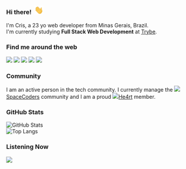 ### Hi there! &nbsp;<img src="images/wave.gif" width="24px">
I'm Cris, a 23 yo web developer from Minas Gerais, Brazil. <br>
I'm currently studying <b>Full Stack Web Development</b> at <a href="https://www.betrybe.com/">Trybe</a>.

### Find me around the web
[![][linkedin-logo]][linkedin]
[![][devto-logo]][devto]
[![][twitter-logo]][twitter]
[![][threads-logo]][threads]
[![][instagram-logo]][instagram]

### Community
I am an active person in the tech community. I currently manage the ![][spacecoders][SpaceCoders] community and I am a proud ![][he4rt][He4rt] member.

### GitHub Stats
![GitHub Stats](https://github-readme-stats.vercel.app/api?username=crischgs&card_width=450&theme=slateorange&show_icons=true&hide_title=true&include_all_commits=true&count_private=true&cache_seconds=1800&hide=issues,contribs&hide_border=true) <br />
![Top Langs](https://github-readme-stats.vercel.app/api/top-langs/?username=crischgs&layout=compact&card_width=450&theme=slateorange&hide_title=true&hide_border=true)

### Listening Now
[![](https://spotify-github-profile.vercel.app/api/view?uid=r9pme7fofnvsrc4kaoe63xc0t&cover_image=true&theme=natemoo-re&show_offline=false&interchange=false&bar_color=ff4500)](https://spotify-github-profile.vercel.app/api/view?uid=r9pme7fofnvsrc4kaoe63xc0t&redirect=true)

[linkedin]: https://linkedin.com/in/crischgs
[devto]: https://www.dev.to/crischgs
[twitter]: https://www.twitter.com/crischgs
[threads]: https://www.threads.net/@crischgs
[instagram]: https://instagram.com/crischgs
[spacecoders]: https://discord.gg/BkhM3dUR8Q
[he4rt]: https://discord.gg/he4rt


[linkedin-logo]: https://img.shields.io/badge/-linkedin-0077b5?style=for-the-badge&logo=LinkedIn&logoColor=white
[devto-logo]: https://img.shields.io/badge/-dev.to-gray?style=for-the-badge&logo=dev.to&logoColor=white'
[twitter-logo]: https://img.shields.io/badge/-twitter-1DA1F2?style=for-the-badge&logo=twitter&logoColor=white
[threads-logo]: https://img.shields.io/badge/-threads-white?style=for-the-badge&logo=threads&logoColor=black
[instagram-logo]: https://img.shields.io/badge/-instagram-fe016a?style=for-the-badge&logo=instagram&logoColor=white